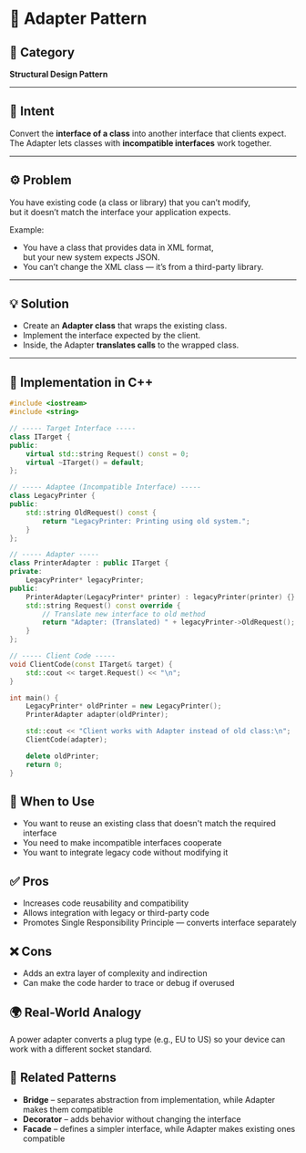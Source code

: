 # 🔌 Adapter Pattern

## 📖 Category
**Structural Design Pattern**

---

## 🎯 Intent
Convert the **interface of a class** into another interface that clients expect.  
The Adapter lets classes with **incompatible interfaces** work together.

---

## ⚙️ Problem
You have existing code (a class or library) that you can’t modify,  
but it doesn’t match the interface your application expects.

Example:
- You have a class that provides data in XML format,  
  but your new system expects JSON.  
- You can’t change the XML class — it’s from a third-party library.

---

## 💡 Solution
- Create an **Adapter class** that wraps the existing class.  
- Implement the interface expected by the client.  
- Inside, the Adapter **translates calls** to the wrapped class.

---

## 🧩 Implementation in C++
```cpp
#include <iostream>
#include <string>

// ----- Target Interface -----
class ITarget {
public:
    virtual std::string Request() const = 0;
    virtual ~ITarget() = default;
};

// ----- Adaptee (Incompatible Interface) -----
class LegacyPrinter {
public:
    std::string OldRequest() const {
        return "LegacyPrinter: Printing using old system.";
    }
};

// ----- Adapter -----
class PrinterAdapter : public ITarget {
private:
    LegacyPrinter* legacyPrinter;
public:
    PrinterAdapter(LegacyPrinter* printer) : legacyPrinter(printer) {}
    std::string Request() const override {
        // Translate new interface to old method
        return "Adapter: (Translated) " + legacyPrinter->OldRequest();
    }
};

// ----- Client Code -----
void ClientCode(const ITarget& target) {
    std::cout << target.Request() << "\n";
}

int main() {
    LegacyPrinter* oldPrinter = new LegacyPrinter();
    PrinterAdapter adapter(oldPrinter);

    std::cout << "Client works with Adapter instead of old class:\n";
    ClientCode(adapter);

    delete oldPrinter;
    return 0;
}
```

## 🧠 When to Use
- You want to reuse an existing class that doesn't match the required interface
- You need to make incompatible interfaces cooperate
- You want to integrate legacy code without modifying it

## ✅ Pros
- Increases code reusability and compatibility
- Allows integration with legacy or third-party code
- Promotes Single Responsibility Principle — converts interface separately

## ❌ Cons
- Adds an extra layer of complexity and indirection
- Can make the code harder to trace or debug if overused

## 🌍 Real-World Analogy
A power adapter converts a plug type (e.g., EU to US) so your device can work with a different socket standard.

## 📘 Related Patterns
- **Bridge** – separates abstraction from implementation, while Adapter makes them compatible
- **Decorator** – adds behavior without changing the interface
- **Facade** – defines a simpler interface, while Adapter makes existing ones compatible